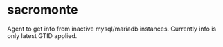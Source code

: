 # sacromonte
Agent to get info from inactive mysql/mariadb instances. Currently info is only latest GTID applied.
